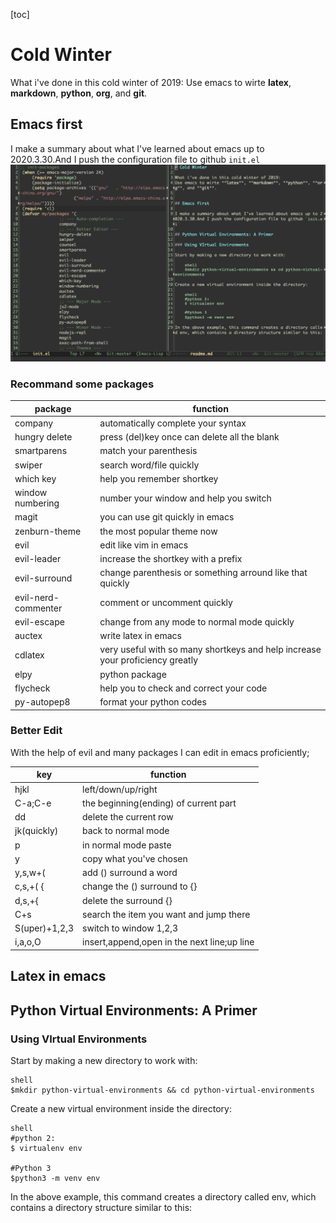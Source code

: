 [toc]
# Cold Winter

What i've done in this cold winter of 2019:
Use emacs to wirte **latex**, **markdown**, **python**, **org**, and **git**.


## Emacs first

I make a summary about what I've learned about emacs up to 2020.3.30.And I push the configuration file to github `init.el`
![image](https://github.com/leishaohu/coldwinter/blob/master/pic/pic1.png)

### Recommand some packages

| package             | function                                                                      |
|---------------------|-------------------------------------------------------------------------------|
| company             | automatically complete your syntax                                            |
| hungry delete       | press (del)key once can delete all the blank                                  |
| smartparens         | match your parenthesis                                                        |
| swiper              | search word/file quickly                                                      |
| which key           | help you remember shortkey                                                    |
| window numbering    | number your window and help you switch                                        |
| magit               | you can use git quickly in emacs                                              |
| zenburn-theme       | the most popular theme now                                                    |
| evil                | edit like vim in emacs                                                        |
| evil-leader         | increase the shortkey with a prefix                                           |
| evil-surround       | change parenthesis or something arround like that quickly                     |
| evil-nerd-commenter | comment or uncomment quickly                                                  |
| evil-escape         | change from any mode to normal mode quickly                                   |
| auctex              | write latex in emacs                                                          |
| cdlatex             | very useful with so many shortkeys and help increase your proficiency greatly |
| elpy                | python package                                                                |
| flycheck            | help you to check and correct  your code                                      |
| py-autopep8         | format your python codes                                                      |

### Better Edit

With the help of evil and many packages I can edit in emacs proficiently;

| key           | function                                    |
|---------------|---------------------------------------------|
| hjkl          | left/down/up/right                          |
| C-a;C-e       | the beginning(ending) of current part       |
| dd            | delete the current row                      |
| jk(quickly)   | back to normal mode                         |
| p             | in normal mode paste                        |
| y             | copy what you've chosen                     |
| y,s,w+(       | add () surround a word                      |
| c,s,+( {      | change the () surround to {}                |
| d,s,+{        | delete the surround {}                      |
| C+s           | search the item you want and jump there     |
| S(uper)+1,2,3 | switch to window 1,2,3                      |
| i,a,o,O       | insert,append,open in the next line;up line |


## Latex in emacs


## Python Virtual Environments: A Primer

### Using VIrtual Environments 

Start by making a new directory to work with:

	shell
	$mkdir python-virtual-environments && cd python-virtual-environments
	
	
Create a new virtual environment inside the directory:

	shell
	#python 2:
	$ virtualenv env
	
	#Python 3
	$python3 -m venv env 
	
In the above example, this command creates a directory called env, which contains a directory structure similar to this:
